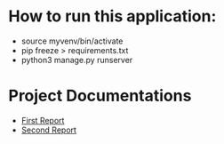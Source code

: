 # How to run this application:
- source myvenv/bin/activate
- pip freeze > requirements.txt
- python3 manage.py runserver

# Project Documentations
* [First Report]()
* [Second Report]()

